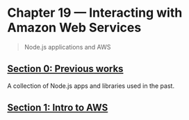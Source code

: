 # Chapter 19 &mdash; Interacting with Amazon Web Services
> Node.js applications and AWS

## [Section 0: Previous works](00-previous/works)
A collection of Node.js apps and libraries used in the past.

## [Section 1: Intro to AWS](01-intro-to-aws)

